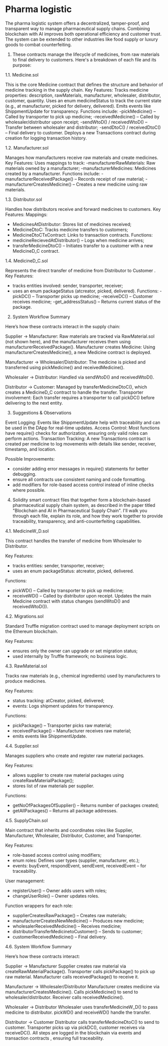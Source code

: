 # Pharma logistic
The pharma logistic system offers a decentralized, tamper-proof, and transparent way to manage pharmaceutical supply chains. Combining blockchain with AI improves both operational efficiency and customer trust. The system can be extended to other industries like food supply or luxury goods to combat counterfeiting.

1. These contracts manage the lifecycle of medicines, from raw materials to final delivery to customers. Here's a breakdown of each file and its purpose:

1.1.  Medicine.sol 

This is the core Medicine contract that defines the structure and behavior of medicine tracking in the supply chain. 
Key Features:  Tracks medicine properties: description, rawMaterials, manufacturer, wholesaler, distributor, customer, quantity. Uses an enum medicineStatus to track the current state (e.g., at manufacturer, picked for delivery, delivered). Emits events like ShippmentUpdate for transparency.
Functions include:
-pickMedicine() – Called by transporter to pick up medicine;
-receivedMedicine() – Called by wholesaler/distributor upon receipt;
-sendWtoD() / receivedWtoD() – Transfer between wholesaler and distributor;
-sendDtoC() / receivedDtoC() – Final delivery to customer.
Deploys a new Transactions contract during creation for logging transaction history.

1.2. Manufacturer.sol 

Manages how manufacturers receive raw materials and create medicines.
Key Features: Uses mappings to track:
-manufacturerRawMaterials: Raw materials owned by a manufacturer;
-manufacturerMedicines: Medicines created by a manufacturer.
Functions include:
-manufacturerReceivedPackage() – Records receipt of raw material;
-manufacturerCreatesMedicine() – Creates a new medicine using raw materials.

1.3. Distributor.sol 

Handles how distributors receive and forward medicines to customers.
Key Features: Mappings:
- MedicinesAtDistributor: Stores list of medicines received;
- MedicineDtoC: Tracks medicine transfers to customers;
- MedicineDtoCTxContract: Links to transaction contracts.
Functions:
- medicineRecievedAtDistributor() – Logs when medicine arrives;
- transferMedicineDtoC() – Initiates transfer to a customer with a new MedicineD_C contract.

1.4. MedicineD_C.sol

Represents the direct transfer of medicine from Distributor to Customer .
Key Features:
- tracks entities involved: sender, transporter, receiver;
- uses an enum packageStatus (atcreator, picked, delivered).
Functions:
-pickDC() – Transporter picks up medicine;
-receiveDC() – Customer receives medicine;
-get_addressStatus() – Returns current status of the package.

2. System Workflow Summary

Here’s how these contracts interact in the supply chain:

Supplier → Manufacturer: Raw materials are tracked via RawMaterial.sol (not shown here), and the manufacturer receives them using manufacturerReceivedPackage().
Manufacturer creates Medicine: Using manufacturerCreatesMedicine(), a new Medicine contract is deployed.

Manufacturer → Wholesaler/Distributor: The medicine is picked and transferred using pickMedicine() and receivedMedicine().

Wholesaler → Distributor: Handled via sendWtoD() and receivedWtoD().

Distributor → Customer: Managed by transferMedicineDtoC(), which creates a MedicineD_C contract to handle the transfer.
Transporter involvement: Each transfer requires a transporter to call pickDC() before delivering to the next entity.

3. Suggestions & Observations

Event Logging: Events like ShippmentUpdate help with traceability and can be used in the DApp for real-time updates.
Access Control: Most functions have require() checks for authorization, ensuring only valid roles can perform actions.
Transaction Tracking: A new Transactions contract is created per medicine to log movements with details like sender, receiver, timestamp, and location.

Possible Improvements:
- consider adding error messages in require() statements for better debugging.
- ensure all contracts use consistent naming and code formatting.
- add modifiers for role-based access control instead of inline checks where possible.

4. Solidity smart contract files that together form a blockchain-based pharmaceutical supply chain system, as described in the paper titled "Blockchain and AI in Pharmaceutical Supply Chain". I'll walk you through each file, explain its role, and how they work together to provide traceability, transparency, and anti-counterfeiting capabilities.

4.1. MedicineW_D.sol

This contract handles the transfer of medicine from Wholesaler to Distributor.

Key Features:
- tracks entities: sender, transporter, receiver;
- uses an enum packageStatus: atcreator, picked, delivered.

Functions:
- pickWD() – Called by transporter to pick up medicine;
- receiveWD() – Called by distributor upon receipt.
Updates the main Medicine contract with status changes (sendWtoD() and receivedWtoD()).

4.2. Migrations.sol

Standard Truffle migration contract used to manage deployment scripts on the Ethereum blockchain.

Key Features:
- ensures only the owner can upgrade or set migration status;
- used internally by Truffle framework; no business logic.

4.3. RawMaterial.sol

Tracks raw materials (e.g., chemical ingredients) used by manufacturers to produce medicines.

Key Features:
- status tracking: atCreator, picked, delivered;
- events: Logs shipment updates for transparency.

Functions:
- pickPackage() – Transporter picks raw material;
- receivedPackage() – Manufacturer receives raw material;
- emits events like ShippmentUpdate.

4.4. Supplier.sol

Manages suppliers who create and register raw material packages.

Key Features:
- allows supplier to create raw material packages using createRawMaterialPackage();
- stores list of raw materials per supplier.

Functions:
- getNoOfPackagesOfSupplier() – Returns number of packages created;
- getAllPackages() – Returns all package addresses.

4.5. SupplyChain.sol

Main contract that inherits and coordinates roles like Supplier, Manufacturer, Wholesaler, Distributor, Customer, and Transporter.

Key Features:
- role-based access control using modifiers;
- enum roles: Defines user types (supplier, manufacturer, etc.);
- events: buyEvent, respondEvent, sendEvent, receivedEvent – for traceability.

User management:
- registerUser() – Owner adds users with roles;
- changeUserRole() – Owner updates roles.

Function wrappers for each role:
- supplierCreatesRawPackage() – Creates raw materials;
- manufacturerCreatesNewMedicine() – Produces new medicine;
- wholesalerReceivedMedicine() – Receives medicine;
- distributorTransferMedicinetoCustomer() – Sends to customer;
- customerReceivedMedicine() – Final delivery.

4.6. System Workflow Summary

Here’s how these contracts interact:

Supplier → Manufacturer
Supplier creates raw material via createRawMaterialPackage().
Transporter calls pickPackage() to pick up raw material.
Manufacturer calls receivedPackage() to receive it.

Manufacturer → Wholesaler/Distributor
Manufacturer creates medicine via manufacturerCreatesMedicine().
Calls pickMedicine() to send to wholesaler/distributor.
Receiver calls receivedMedicine().

Wholesaler → Distributor
Wholesaler uses transferMedicineW_D() to pass medicine to distributor.
pickWD() and receiveWD() handle the transfer.

Distributor → Customer
Distributor calls transferMedicineDtoC() to send to customer.
Transporter picks up via pickDC(), customer receives via receiveDC().
All steps are logged in the blockchain via events and transaction contracts , ensuring full traceability.
